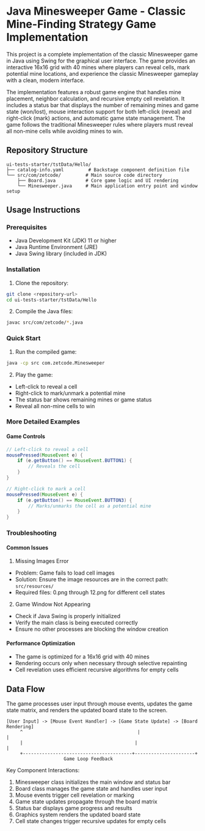 # Java Minesweeper Game - Classic Mine-Finding Strategy Game Implementation

This project is a complete implementation of the classic Minesweeper game in Java using Swing for the graphical user interface. The game provides an interactive 16x16 grid with 40 mines where players can reveal cells, mark potential mine locations, and experience the classic Minesweeper gameplay with a clean, modern interface.

The implementation features a robust game engine that handles mine placement, neighbor calculation, and recursive empty cell revelation. It includes a status bar that displays the number of remaining mines and game state (won/lost), mouse interaction support for both left-click (reveal) and right-click (mark) actions, and automatic game state management. The game follows the traditional Minesweeper rules where players must reveal all non-mine cells while avoiding mines to win.

## Repository Structure
```
ui-tests-starter/tstData/Hello/
├── catalog-info.yaml         # Backstage component definition file
└── src/com/zetcode/         # Main source code directory
    ├── Board.java           # Core game logic and UI rendering
    └── Minesweeper.java     # Main application entry point and window setup
```

## Usage Instructions
### Prerequisites
- Java Development Kit (JDK) 11 or higher
- Java Runtime Environment (JRE)
- Java Swing library (included in JDK)

### Installation
1. Clone the repository:
```bash
git clone <repository-url>
cd ui-tests-starter/tstData/Hello
```

2. Compile the Java files:
```bash
javac src/com/zetcode/*.java
```

### Quick Start
1. Run the compiled game:
```bash
java -cp src com.zetcode.Minesweeper
```

2. Play the game:
- Left-click to reveal a cell
- Right-click to mark/unmark a potential mine
- The status bar shows remaining mines or game status
- Reveal all non-mine cells to win

### More Detailed Examples
#### Game Controls
```java
// Left-click to reveal a cell
mousePressed(MouseEvent e) {
    if (e.getButton() == MouseEvent.BUTTON1) {
        // Reveals the cell
    }
}

// Right-click to mark a cell
mousePressed(MouseEvent e) {
    if (e.getButton() == MouseEvent.BUTTON3) {
        // Marks/unmarks the cell as a potential mine
    }
}
```

### Troubleshooting
#### Common Issues
1. Missing Images Error
- Problem: Game fails to load cell images
- Solution: Ensure the image resources are in the correct path: `src/resources/`
- Required files: 0.png through 12.png for different cell states

2. Game Window Not Appearing
- Check if Java Swing is properly initialized
- Verify the main class is being executed correctly
- Ensure no other processes are blocking the window creation

#### Performance Optimization
- The game is optimized for a 16x16 grid with 40 mines
- Rendering occurs only when necessary through selective repainting
- Cell revelation uses efficient recursive algorithms for empty cells

## Data Flow
The game processes user input through mouse events, updates the game state matrix, and renders the updated board state to the screen.

```ascii
[User Input] -> [Mouse Event Handler] -> [Game State Update] -> [Board Rendering]
     ^                                          |                      |
     |                                         |                      |
     +----------------------------------------+----------------------+
                     Game Loop Feedback
```

Key Component Interactions:
1. Minesweeper class initializes the main window and status bar
2. Board class manages the game state and handles user input
3. Mouse events trigger cell revelation or marking
4. Game state updates propagate through the board matrix
5. Status bar displays game progress and results
6. Graphics system renders the updated board state
7. Cell state changes trigger recursive updates for empty cells
